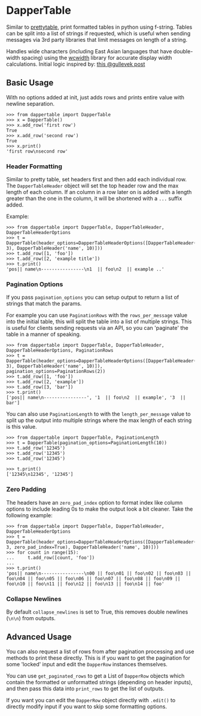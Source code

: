 # DapperTable

Similar to [prettytable](https://pypi.org/project/prettytable/), print formatted tables in python using f-string. Tables can be split into a list of strings if requested, which is useful when sending messages via 3rd party libraries that limit messages on length of a string.

Handles wide characters (including East Asian languages that have double-width spacing) using the [wcwidth](https://pypi.org/project/wcwidth/) library for accurate display width calculations. Initial logic inspired by: [this @gullevek post](https://medium.com/@gullevek/python-output-formatting-double-byte-characters-6d6d18d04be3)

## Basic Usage

With no options added at init, just adds rows and prints entire value with newline separation.

```
>>> from dappertable import DapperTable
>>> x = DapperTable()
>>> x.add_row('first row')
True
>>> x.add_row('second row')
True
>>> x.print()
'first row\nsecond row'
```

### Header Formatting


Similar to pretty table, set headers first and then add each individual row. The `DapperTableHeader` object will set the top header row and the max length of each column. If an column in a row later on is added with a length greater than the one in the column, it will be shortened with a `...` suffix added.

Example:
```
>>> from dappertable import DapperTable, DapperTableHeader, DapperTableHeaderOptions
>>> t = DapperTable(header_options=DapperTableHeaderOptions([DapperTableHeader('pos', 3), DapperTableHeader('name', 10)]))
>>> t.add_row([1, 'foo'])
>>> t.add_row([2, 'example title'])
>>> t.print()
'pos|| name\n----------------\n1  || foo\n2  || example ..'
```

### Pagination Options

If you pass `pagination_options` you can setup output to return a list of strings that match the params.

For example you can use `PaginationRows` with the `rows_per_message` value into the initial table, this will split the table into a list of multiple strings. This is useful for clients sending requests via an API, so you can 'paginate' the table in a manner of speaking.

```
>>> from dappertable import DapperTable, DapperTableHeader, DapperTableHeaderOptions, PaginationRows
>>> t = DapperTable(header_options=DapperTableHeaderOptions([DapperTableHeader('pos', 3), DapperTableHeader('name', 10)]), pagination_options=PaginationRows(2))
>>> t.add_row([1, 'foo'])
>>> t.add_row([2, 'example'])
>>> t.add_row([3, 'bar'])
>>> t.print()
['pos|| name\n----------------', '1  || foo\n2  || example', '3  || bar']
```

You can also use `PaginationLength` to with the `length_per_message` value to split up the output into multiple strings where the max length of each string is this value.

```
>>> from dappertable import DapperTable, PaginationLength
>>> t = DapperTable(pagination_options=PaginationLength(10))
>>> t.add_row('12345')
>>> t.add_row('12345')
>>> t.add_row('12345')

>>> t.print()
['12345\n12345', '12345']
```


### Zero Padding

The headers have an `zero_pad_index` option to format index like column options to include leading 0s to make the output look a bit cleaner. Take the following example:

```
>>> from dappertable import DapperTable, DapperTableHeader, DapperTableHeaderOptions
>>> t = DapperTable(header_options=DapperTableHeaderOptions([DapperTableHeader('pos', 3, zero_pad_index=True), DapperTableHeader('name', 10)]))
>>> for count in range(15):
...     t.add_row([count, 'foo'])
... 
>>> t.print()
'pos|| name\n----------------\n00 || foo\n01 || foo\n02 || foo\n03 || foo\n04 || foo\n05 || foo\n06 || foo\n07 || foo\n08 || foo\n09 || foo\n10 || foo\n11 || foo\n12 || foo\n13 || foo\n14 || foo'

```

### Collapse Newlines

By default `collapse_newlines` is set to True, this removes double newlines (`\n\n`) from outputs.

## Advanced Usage

You can also request a list of rows from after pagination processing and use methods to print these directly. This is if you want to get the pagination for some 'locked' input and edit the `DapperRow` instances themselves.

You can use `get_paginated_rows` to get a List of `DapperRow` objects which contain the formatted or unformatted strings (depending on header inputs), and then pass this data into `print_rows` to get the list of outputs.

If you want you can edit the `DapperRow` object directly with `.edit()` to directly modify input if you want to skip some formatting options.